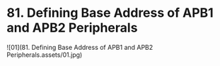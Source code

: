 # 81. Defining Base Address of APB1 and APB2 Peripherals



![01](81. Defining Base Address of APB1 and APB2 Peripherals.assets/01.jpg)